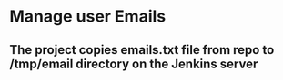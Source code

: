# Manage user Emails
## The project copies emails.txt  file from repo to /tmp/email directory on the Jenkins server
